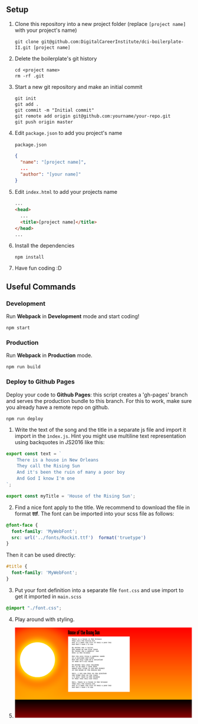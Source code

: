 ## Setup

1. Clone this repository into a new project folder (replace `[project name]` with your project's name)

   ```
   git clone git@github.com:DigitalCareerInstitute/dci-boilerplate-II.git [project name]
   ```

2. Delete the boilerplate's git history

   ```
   cd <project name>
   rm -rf .git
   ```

3. Start a new git repository and make an initial commit

   ```
   git init
   git add . 
   git commit -m "Initial commit"
   git remote add origin git@github.com:yourname/your-repo.git 
   git push origin master
   ```

4. Edit `package.json` to add you project's name

   `package.json`

   ```json
   {
     "name": "[project name]",
     ...
     "author": "[your name]"
   }
   ```

5. Edit `index.html` to add your projects name

   ```html
   ...
   <head>
     ...
     <title>[project name]</title>
   </head>
   ...
   ```

6. Install the dependencies

   ```
   npm install
   ```

7.  Have fun coding :D

## Useful Commands

### Development

Run **Webpack** in **Development** mode and start coding!

```
npm start
```

### Production

Run **Webpack** in **Production** mode.

```
npm run build
```

### Deploy to Github Pages

Deploy your code to **Github Pages**: this script creates a 'gh-pages' branch and serves the production bundle to this branch. For this to work, make sure you already have a remote repo on github.

```
npm run deploy
```



1. Write the text of the song and the title in a separate js file and import it import in the ```ìndex.js```. Hint you might use
multiline text representation using backquotes in JS2016 like this:

```javascript
export const text = `
    There is a house in New Orleans
    They call the Rising Sun
    And it's been the ruin of many a poor boy
    And God I know I'm one
`;
```

```javascript
export const myTitle = 'House of the Rising Sun';
```

2. Find a nice font apply to the title. We recommend to download the file in format **ttf**. The font can be imported into your scss file as follows:
```scss
@font-face {
  font-family: 'MyWebFont';
  src: url('../fonts/Rockit.ttf')  format('truetype')
}
```

Then it can be used directly:
```scss
#title {
  font-family: 'MyWebFont';
}
```

3. Put your font definition into a separate file ```font.css``` and use import to get it imported in ```main.scss```
```scss
@import "./font.css";
```

4. Play around with styling.

5. ![screenshot](screenshot.png?raw=true)